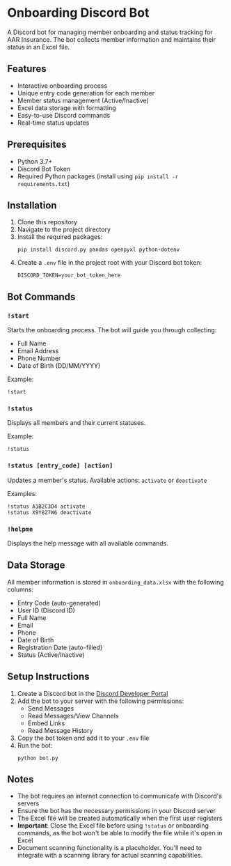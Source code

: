 # Onboarding Discord Bot

A Discord bot for managing member onboarding and status tracking for AAR Insurance. The bot collects member information and maintains their status in an Excel file.

## Features

- Interactive onboarding process
- Unique entry code generation for each member
- Member status management (Active/Inactive)
- Excel data storage with formatting
- Easy-to-use Discord commands
- Real-time status updates

## Prerequisites

- Python 3.7+
- Discord Bot Token
- Required Python packages (install using `pip install -r requirements.txt`)

## Installation

1. Clone this repository
2. Navigate to the project directory
3. Install the required packages:
   ```
   pip install discord.py pandas openpyxl python-dotenv
   ```
4. Create a `.env` file in the project root with your Discord bot token:
   ```
   DISCORD_TOKEN=your_bot_token_here
   ```

## Bot Commands

### `!start`
Starts the onboarding process. The bot will guide you through collecting:
- Full Name
- Email Address
- Phone Number
- Date of Birth (DD/MM/YYYY)

Example:
```
!start
```

### `!status`
Displays all members and their current statuses.

Example:
```
!status
```

### `!status [entry_code] [action]`
Updates a member's status. Available actions: `activate` or `deactivate`

Examples:
```
!status A1B2C3D4 activate
!status X9Y8Z7W6 deactivate
```

### `!helpme`
Displays the help message with all available commands.

## Data Storage

All member information is stored in `onboarding_data.xlsx` with the following columns:
- Entry Code (auto-generated)
- User ID (Discord ID)
- Full Name
- Email
- Phone
- Date of Birth
- Registration Date (auto-filled)
- Status (Active/Inactive)

## Setup Instructions

1. Create a Discord bot in the [Discord Developer Portal](https://discord.com/developers/applications)
2. Add the bot to your server with the following permissions:
   - Send Messages
   - Read Messages/View Channels
   - Embed Links
   - Read Message History
3. Copy the bot token and add it to your `.env` file
4. Run the bot:
   ```
   python bot.py
   ```

## Notes
- The bot requires an internet connection to communicate with Discord's servers
- Ensure the bot has the necessary permissions in your Discord server
- The Excel file will be created automatically when the first user registers
- **Important**: Close the Excel file before using `!status` or onboarding commands, as the bot won't be able to modify the file while it's open in Excel
- Document scanning functionality is a placeholder. You'll need to integrate with a scanning library for actual scanning capabilities.
